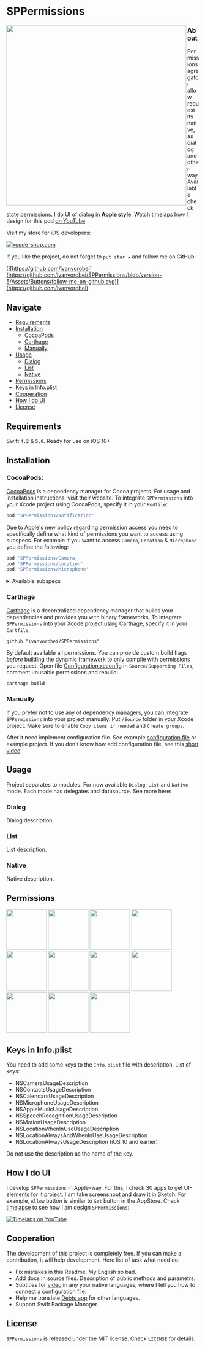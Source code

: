 # SPPermissions

<img align="left" src="https://github.com/ivanvorobei/SPPermissions/blob/version-5/Assets/Readme/Preview.gif" width="470"/>

### About
Permissions agregator allow request its native, as dialog and other way.  Available check state permissions. I do UI of dialog in **Apple style**. Watch timelaps how I design for this pod [on YouTube](https://youtu.be/1mDdX7fQRv4).

Visit my store for iOS developers:

[![xcode-shop.com](https://github.com/ivanvorobei/SPPermissions/blob/version-5/Assets/Buttons/xcode-shop.svg)](https://xcode-shop.com)

If you like the project, do not forget to `put star ★` and follow me on GitHub:

[![https://github.com/ivanvorobei](https://github.com/ivanvorobei/SPPermissions/blob/version-5/Assets/Buttons/follow-me-on-github.svg)](https://github.com/ivanvorobei)

## Navigate

- [Requirements](#requirements)
- [Installation](#installation)
    - [CocoaPods](#cocoapods)
    - [Carthage](#carthage)
    - [Manually](#manually)
- [Usage](#usage)
    - [Dialog](#dialog)
    - [List](#list)
    - [Native](#native)
- [Permissions](#permissions)
- [Keys in Info.plist](#keys-in-infoplist)
- [Сooperation](#сooperation)
- [How I do UI](#how-i-do-UI)
- [License](#license)

## Requirements

Swift `4.2` & `5.0`. Ready for use on iOS 10+

## Installation

### CocoaPods:

[CocoaPods](https://cocoapods.org) is a dependency manager for Cocoa projects. For usage and installation instructions, visit their website. To integrate `SPPermissions` into your Xcode project using CocoaPods, specify it in your `Podfile`:

```ruby
pod 'SPPermissions/Notification'
```

Due to Apple's new policy regarding permission access you need to specifically define what kind of permissions you want to access using subspecs. For example if you want to access `Camera`, `Location` & `Microphone` you define the following:

```ruby
pod 'SPPermissions/Camera'
pod 'SPPermissions/Location'
pod 'SPPermissions/Microphone'
```

<details><summary>Available subspecs</summary>
<p>

```ruby
pod 'SPPermissions/Camera'
```
```ruby
pod 'SPPermissions/Contacts'
```
```ruby
pod 'SPPermissions/Calendar'
```
```ruby
pod 'SPPermissions/PhotoLibrary'
```
```ruby
pod 'SPPermissions/Notification'
```
```ruby
pod 'SPPermissions/Microphone'
```
```ruby
pod 'SPPermissions/Reminders'
```
```ruby
pod 'SPPermissions/SpeechRecognizer'
```
```ruby
pod 'SPPermissions/Location'
```
```ruby
pod 'SPPermissions/Motion'
```
```ruby
pod 'SPPermissions/MediaLibrary'
```

</p>
</details>

### Carthage

[Carthage](https://github.com/Carthage/Carthage) is a decentralized dependency manager that builds your dependencies and provides you with binary frameworks. To integrate `SPPermissions` into your Xcode project using Carthage, specify it in your `Cartfile`:

```ogdl
github "ivanvorobei/SPPermissions"
```

By default available all permissions. You can provide custom build flags _before_ building the dynamic framework to only compile
with permissions you request. Open file [Configuration.xcconfig](https://github.com/ivanvorobei/SPPermissions/blob/master/Example/App/Configuration.xcconfig) in `Source/Supporting Files`, comment unusable permissions and rebuild:

```ruby
carthage build
```

### Manually

If you prefer not to use any of dependency managers, you can integrate `SPPermissions` into your project manually. Put `/Source` folder in your Xcode project. Make sure to enable `Copy items if needed` and `Create groups`.

After it need implement configuration file. See example [configuration file](https://github.com/ivanvorobei/SPPermissions/blob/master/Example/App/Configuration.xcconfig) or example project. If you don't know how add configuration file, see this [short video](https://youtube.com/ivanvorobei).

## Usage

Project separates to modules. For now available `Dialog`, `List` and `Native` mode. Each mode has delegates and datasource. See more here:

### Dialog

Dialog description.

### List

List description.

### Native

Native description.

## Permissions

<p float="left">
    <img src="https://github.com/ivanvorobei/SPPermissions/blob/version-5/Assets/Permissions/Camera.svg" width="105">
    <img src="https://github.com/ivanvorobei/SPPermissions/blob/version-5/Assets/Permissions/Photos.svg" width="105">
    <img src="https://github.com/ivanvorobei/SPPermissions/blob/version-5/Assets/Permissions/Notifications.svg" width="105">
    <img src="https://github.com/ivanvorobei/SPPermissions/blob/version-5/Assets/Permissions/Locations.svg" width="105">
    <img src="https://github.com/ivanvorobei/SPPermissions/blob/version-5/Assets/Permissions/Microphone.svg" width="105">
    <img src="https://github.com/ivanvorobei/SPPermissions/blob/version-5/Assets/Permissions/Calendar.svg" width="105">
    <img src="https://github.com/ivanvorobei/SPPermissions/blob/version-5/Assets/Permissions/Contacts.svg" width="105">
    <img src="https://github.com/ivanvorobei/SPPermissions/blob/version-5/Assets/Permissions/Reminders.svg" width="105">
    <img src="https://github.com/ivanvorobei/SPPermissions/blob/version-5/Assets/Permissions/Motion.svg" width="105">
    <img src="https://github.com/ivanvorobei/SPPermissions/blob/version-5/Assets/Permissions/Media.svg" width="105">
    <img src="https://github.com/ivanvorobei/SPPermissions/blob/version-5/Assets/Permissions/Speech.svg" width="105">
</p>

## Keys in Info.plist

You need to add some keys to the `Info.plist` file with description. List of keys:

- NSCameraUsageDescription
- NSContactsUsageDescription
- NSCalendarsUsageDescription
- NSMicrophoneUsageDescription
- NSAppleMusicUsageDescription
- NSSpeechRecognitionUsageDescription
- NSMotionUsageDescription
- NSLocationWhenInUseUsageDescription
- NSLocationAlwaysAndWhenInUseUsageDescription
- NSLocationAlwaysUsageDescription (iOS 10 and earlier)

Do not use the description as the name of the key.

## How I do UI

I develop `SPPermissions` in Apple-way. For this, I check 30 apps to get UI-elements for it project. I am take screenshoot and draw it in Sketch. For example, `Allow` button is similar to `Get` button in the AppStore. Check [timelapse](https://youtu.be/1mDdX7fQRv4) to see how I am design `SPPermissions`:

[![Timelaps on YouTube](https://github.com/ivanvorobei/SPPermissions/blob/version-5/Assets/Readme/YouTube.jpg)](https://youtu.be/1mDdX7fQRv4)

## Сooperation

The development of this project is completely free. If you can make a contribution, it will help development. Here list of task what need do:

- Fix mistakes in this Readme. My English so bad.
- Add docs in source files. Description of public methods and parametrs. 
- Subtitles for [video](https://youtube.com/ivanvorobei) in any your native languages, where I tell you how to connect a configuration file.
- Help me translate [Debts app](https://itunes.apple.com/app/id1446635818) for other languages. 
- Support Swift Package Manager.

## License

`SPPermissions` is released under the MIT license. Check `LICENSE` for details.
